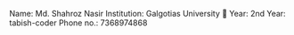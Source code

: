 Name: Md. Shahroz Nasir
Institution: Galgotias University 🚩
Year: 2nd
Year: tabish-coder
Phone no.: 7368974868
